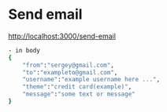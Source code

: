# Send email

<http://localhost:3000/send-email>

```bash
- in body
{
    "from":"sergey@gmail.com",
    "to":"exampleto@gmail.com",
    "username":"example username here ...",
    "theme":"credit card(example)",
    "message":"some text or message"
}
```
